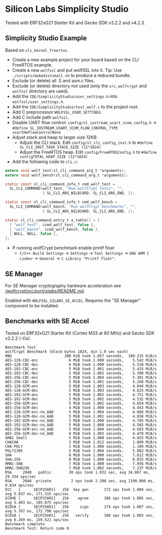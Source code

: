 # Silicon Labs Simplicity Studio

Tested with ERF32xG21 Starter Kit and Gecko SDK v3.2.2 and v4.2.3.

## Simplicity Studio Example

Based on `cli_kernel_freertos`.
* Create a new example project for your board based on the CLI FreeRTOS example.
* Create a new `wolfssl` and put wolfSSL into it. Tip: Use `./scripts/makedistsmall.sh` to produce a reduced bundle.
* Exclude (or delete) all .S and asm.c files.
* Exclude (or delete) directory not used (only the `src`, `wolfcrypt` and `wolfssl` directory are used).
* Add the `IDE/SimplicityStudio/user_settings.h` into `wolfssl/user_settings.h`.
* Add the `IDE/SimplicityStudio/test_wolf.c` to the project root.
* Add C preprocessor `WOLFSSL_USER_SETTINGS`.
* Add C include path `wolfssl`.
* Disable UART flow control: `config/sl_iostream_usart_vcom_config.h` -> `#define SL_IOSTREAM_USART_VCOM_FLOW_CONTROL_TYPE usartHwFlowControlNone`
* Adjust stack and heap to larger size 12KB:
  - Adjust the CLI stack. Edit `config/sl_cli_config_inst.h` to `#define SL_CLI_INST_TASK_STACK_SIZE (12*1024)`
  - Adjust the FreeRTOS heap. Edit `config/FreeRTOSConfig.h` to `#define configTOTAL_HEAP_SIZE (12*1024)`
* Add the following code to `cli.c`:

```c
extern void wolf_test(sl_cli_command_arg_t *arguments);
extern void wolf_bench(sl_cli_command_arg_t *arguments);

static const sl_cli_command_info_t cmd_wolf_test =
  SL_CLI_COMMAND(wolf_test, "Run wolfCrypt tests", "",
                 { SL_CLI_ARG_WILDCARD, SL_CLI_ARG_END, });

static const sl_cli_command_info_t cmd_wolf_bench =
  SL_CLI_COMMAND(wolf_bench, "Run wolfCrypt benchmarks", "",
                 { SL_CLI_ARG_WILDCARD, SL_CLI_ARG_END, });

static sl_cli_command_entry_t a_table[] = {
  { "wolf_test", &cmd_wolf_test, false },
  { "wolf_bench", &cmd_wolf_bench, false },
  { NULL, NULL, false },
};
```

* If running wolfCrypt benchmark enable printf float
  - `C/C++ Build Settings` -> `Settings` -> `Tool Settings` -> `GNU ARM C Linker` -> `General` -> `C Library "Printf float"`.

## SE Manager

For SE Manager cryptography hardware acceleration see [/wolfcrypt/src/port/silabs/README.md](/wolfcrypt/src/port/silabs/README.md).

Enabled with `WOLFSSL_SILABS_SE_ACCEL`. Requires the "SE Manager" component to be installed.

## Benchmarks with SE Accel

Tested on ERF32xG21 Starter Kit (Cortex M33 at 80 MHz) and Gecko SDK v3.2.2 (-Os).

```
Benchmark Test
wolfCrypt Benchmark (block bytes 1024, min 1.0 sec each)
RNG                        200 KiB took 1.057 seconds,  189.215 KiB/s
AES-128-CBC-enc              6 MiB took 1.000 seconds,    5.542 MiB/s
AES-128-CBC-dec              6 MiB took 1.000 seconds,    5.518 MiB/s
AES-192-CBC-enc              5 MiB took 1.001 seconds,    5.415 MiB/s
AES-192-CBC-dec              5 MiB took 1.001 seconds,    5.390 MiB/s
AES-256-CBC-enc              5 MiB took 1.004 seconds,    5.301 MiB/s
AES-256-CBC-dec              5 MiB took 1.001 seconds,    5.268 MiB/s
AES-128-GCM-enc              5 MiB took 1.003 seconds,    4.844 MiB/s
AES-128-GCM-dec              5 MiB took 1.003 seconds,    4.625 MiB/s
AES-192-GCM-enc              5 MiB took 1.002 seconds,    4.751 MiB/s
AES-192-GCM-dec              5 MiB took 1.002 seconds,    4.532 MiB/s
AES-256-GCM-enc              5 MiB took 1.002 seconds,    4.654 MiB/s
AES-256-GCM-dec              4 MiB took 1.000 seconds,    4.443 MiB/s
AES-128-GCM-enc-no_AAD       5 MiB took 1.004 seconds,    4.888 MiB/s
AES-128-GCM-dec-no_AAD       5 MiB took 1.001 seconds,    4.658 MiB/s
AES-192-GCM-enc-no_AAD       5 MiB took 1.000 seconds,    4.785 MiB/s
AES-192-GCM-dec-no_AAD       5 MiB took 1.000 seconds,    4.565 MiB/s
AES-256-GCM-enc-no_AAD       5 MiB took 1.004 seconds,    4.693 MiB/s
AES-256-GCM-dec-no_AAD       4 MiB took 1.003 seconds,    4.479 MiB/s
GMAC Small                   5 MiB took 1.000 seconds,    4.653 MiB/s
CHACHA                       2 MiB took 1.012 seconds,    1.809 MiB/s
CHA-POLY                     1 MiB took 1.006 seconds,    1.189 MiB/s
POLY1305                     5 MiB took 1.004 seconds,    5.082 MiB/s
SHA                          8 MiB took 1.000 seconds,    7.812 MiB/s
SHA-256                      8 MiB took 1.000 seconds,    8.032 MiB/s
HMAC-SHA                     7 MiB took 1.000 seconds,    7.056 MiB/s
HMAC-SHA256                  7 MiB took 1.002 seconds,    7.237 MiB/s
RSA     2048   public        30 ops took 1.022 sec, avg 34.067 ms, 29.354 ops/sec
RSA     2048  private         2 ops took 2.398 sec, avg 1199.000 ms, 0.834 ops/sec
ECC   [      SECP256R1]   256  key gen       172 ops took 1.004 sec, avg 5.837 ms, 171.315 ops/sec
ECDHE [      SECP256R1]   256    agree       186 ops took 1.005 sec, avg 5.403 ms, 185.075 ops/sec
ECDSA [      SECP256R1]   256     sign       174 ops took 1.007 sec, avg 5.787 ms, 172.790 ops/sec
ECDSA [      SECP256R1]   256   verify       160 ops took 1.003 sec, avg 6.269 ms, 159.521 ops/sec
Benchmark complete
Benchmark Test: Return code 0
```
